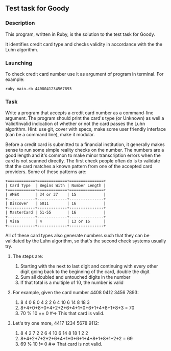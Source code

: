 ## Test task for Goody

### Description

This program, written in Ruby, is the solution to the test task for Goody.

It identifies credit card type and checks validity in accordance with the the Luhn algorithm.


### Launching

To check credit card number use it as argument of program in terminal. For example:

```
ruby main.rb 4408041234567893
```

### Task

Write a program that accepts a credit card number as a command-line argument. The program should print the card's type (or Unknown) as well a Valid/Invalid indication of whether or not the card passes the Luhn algorithm.
Hint: use git, cover with specs, make some user friendly interface (can be a command line), make it modular.

Before a credit card is submitted to a financial institution, it generally makes sense to run some simple reality checks on the number. The numbers are a good length and it's common to make minor transcription errors when the card is not scanned directly.
The first check people often do is to validate that the card matches a known pattern from one of the accepted card providers. Some of these patterns are:
```
+============+=============+===============+
| Card Type  | Begins With | Number Length |
+============+=============+===============+
| AMEX       | 34 or 37    | 15            |
+------------+-------------+---------------+
| Discover   | 6011        | 16            |
+------------+-------------+---------------+
| MasterCard | 51-55       | 16            |
+------------+-------------+---------------+
| Visa       | 4           | 13 or 16      |
+------------+-------------+---------------+
```
All of these card types also generate numbers such that they can be validated by the Luhn algorithm, so that's the second check systems usually try. 

1. The steps are:
    1. Starting with the next to last digit and continuing with every other digit going back to the beginning of the card, double the digit
    1. Sum all doubled and untouched digits in the number
    1. If that total is a multiple of 10, the number is valid

1. For example, given the card number 4408 0412 3456 7893:
    1. 8 4 0 8 0 4 2 2 6 4 10 6 14 8 18 3
    1. 8+4+0+8+0+4+2+2+6+4+1+0+6+1+4+8+1+8+3 = 70
    1. 70 % 10 == 0 #=> This that card is valid.

1. Let's try one more, 4417 1234 5678 9112:
    1. 8 4 2 7 2 2 6 4 10 6 14 8 18 1 2 2
    1. 8+4+2+7+2+2+6+4+1+0+6+1+4+8+1+8+1+2+2 = 69
    1. 69 % 10 != 0 #=> That card is not valid.
